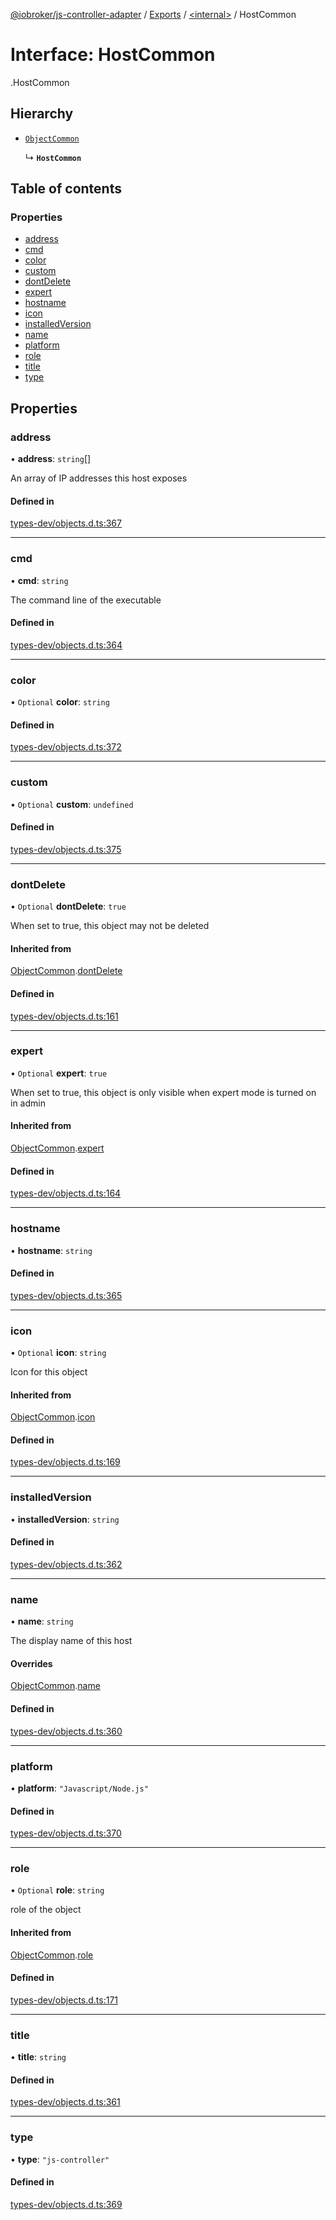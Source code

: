 [@iobroker/js-controller-adapter](../README.md) / [Exports](../modules.md) / [<internal\>](../modules/internal_.md) / HostCommon

# Interface: HostCommon

[<internal>](../modules/internal_.md).HostCommon

## Hierarchy

- [`ObjectCommon`](internal_.ObjectCommon.md)

  ↳ **`HostCommon`**

## Table of contents

### Properties

- [address](internal_.HostCommon.md#address)
- [cmd](internal_.HostCommon.md#cmd)
- [color](internal_.HostCommon.md#color)
- [custom](internal_.HostCommon.md#custom)
- [dontDelete](internal_.HostCommon.md#dontdelete)
- [expert](internal_.HostCommon.md#expert)
- [hostname](internal_.HostCommon.md#hostname)
- [icon](internal_.HostCommon.md#icon)
- [installedVersion](internal_.HostCommon.md#installedversion)
- [name](internal_.HostCommon.md#name)
- [platform](internal_.HostCommon.md#platform)
- [role](internal_.HostCommon.md#role)
- [title](internal_.HostCommon.md#title)
- [type](internal_.HostCommon.md#type)

## Properties

### address

• **address**: `string`[]

An array of IP addresses this host exposes

#### Defined in

[types-dev/objects.d.ts:367](https://github.com/ioBroker/ioBroker.js-controller/blob/73031bf7/packages/types-dev/objects.d.ts#L367)

___

### cmd

• **cmd**: `string`

The command line of the executable

#### Defined in

[types-dev/objects.d.ts:364](https://github.com/ioBroker/ioBroker.js-controller/blob/73031bf7/packages/types-dev/objects.d.ts#L364)

___

### color

• `Optional` **color**: `string`

#### Defined in

[types-dev/objects.d.ts:372](https://github.com/ioBroker/ioBroker.js-controller/blob/73031bf7/packages/types-dev/objects.d.ts#L372)

___

### custom

• `Optional` **custom**: `undefined`

#### Defined in

[types-dev/objects.d.ts:375](https://github.com/ioBroker/ioBroker.js-controller/blob/73031bf7/packages/types-dev/objects.d.ts#L375)

___

### dontDelete

• `Optional` **dontDelete**: ``true``

When set to true, this object may not be deleted

#### Inherited from

[ObjectCommon](internal_.ObjectCommon.md).[dontDelete](internal_.ObjectCommon.md#dontdelete)

#### Defined in

[types-dev/objects.d.ts:161](https://github.com/ioBroker/ioBroker.js-controller/blob/73031bf7/packages/types-dev/objects.d.ts#L161)

___

### expert

• `Optional` **expert**: ``true``

When set to true, this object is only visible when expert mode is turned on in admin

#### Inherited from

[ObjectCommon](internal_.ObjectCommon.md).[expert](internal_.ObjectCommon.md#expert)

#### Defined in

[types-dev/objects.d.ts:164](https://github.com/ioBroker/ioBroker.js-controller/blob/73031bf7/packages/types-dev/objects.d.ts#L164)

___

### hostname

• **hostname**: `string`

#### Defined in

[types-dev/objects.d.ts:365](https://github.com/ioBroker/ioBroker.js-controller/blob/73031bf7/packages/types-dev/objects.d.ts#L365)

___

### icon

• `Optional` **icon**: `string`

Icon for this object

#### Inherited from

[ObjectCommon](internal_.ObjectCommon.md).[icon](internal_.ObjectCommon.md#icon)

#### Defined in

[types-dev/objects.d.ts:169](https://github.com/ioBroker/ioBroker.js-controller/blob/73031bf7/packages/types-dev/objects.d.ts#L169)

___

### installedVersion

• **installedVersion**: `string`

#### Defined in

[types-dev/objects.d.ts:362](https://github.com/ioBroker/ioBroker.js-controller/blob/73031bf7/packages/types-dev/objects.d.ts#L362)

___

### name

• **name**: `string`

The display name of this host

#### Overrides

[ObjectCommon](internal_.ObjectCommon.md).[name](internal_.ObjectCommon.md#name)

#### Defined in

[types-dev/objects.d.ts:360](https://github.com/ioBroker/ioBroker.js-controller/blob/73031bf7/packages/types-dev/objects.d.ts#L360)

___

### platform

• **platform**: ``"Javascript/Node.js"``

#### Defined in

[types-dev/objects.d.ts:370](https://github.com/ioBroker/ioBroker.js-controller/blob/73031bf7/packages/types-dev/objects.d.ts#L370)

___

### role

• `Optional` **role**: `string`

role of the object

#### Inherited from

[ObjectCommon](internal_.ObjectCommon.md).[role](internal_.ObjectCommon.md#role)

#### Defined in

[types-dev/objects.d.ts:171](https://github.com/ioBroker/ioBroker.js-controller/blob/73031bf7/packages/types-dev/objects.d.ts#L171)

___

### title

• **title**: `string`

#### Defined in

[types-dev/objects.d.ts:361](https://github.com/ioBroker/ioBroker.js-controller/blob/73031bf7/packages/types-dev/objects.d.ts#L361)

___

### type

• **type**: ``"js-controller"``

#### Defined in

[types-dev/objects.d.ts:369](https://github.com/ioBroker/ioBroker.js-controller/blob/73031bf7/packages/types-dev/objects.d.ts#L369)
